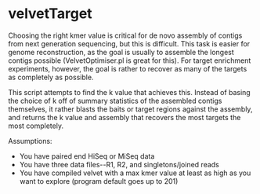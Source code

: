 velvetTarget
============

Choosing the right kmer value is critical for de novo assembly of contigs from next generation sequencing, but this is difficult. This task is easier for genome reconstruction, as the goal is usually to assemble the longest contigs possible (VelvetOptimiser.pl is great for this). For target enrichment experiments, however, the goal is rather to recover as many of the targets as completely as possible.

This script attempts to find the k value that achieves this. Instead of basing the choice of k off of summary statistics of the assembled contigs themselves, it rather blasts the baits or target regions against the assembly, and returns the k value and assembly that recovers the most targets the most completely.

Assumptions:
  * You have paired end HiSeq or MiSeq data
  * You have three data files--R1, R2, and singletons/joined reads
  * You have compiled velvet with a max kmer value at least as high as you want to explore (program default goes up to 201)
